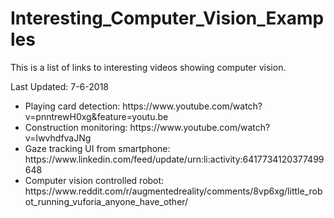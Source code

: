 # Interesting_Computer_Vision_Examples
This is a list of links to interesting videos showing computer vision.

Last Updated: 7-6-2018

<ul>
  <li>
    Playing card detection: https://www.youtube.com/watch?v=pnntrewH0xg&feature=youtu.be
  </li>
  <li>
    Construction monitoring: https://www.youtube.com/watch?v=IwvhdfvaJNg
  </li>
  <li>
    Gaze tracking UI from smartphone: https://www.linkedin.com/feed/update/urn:li:activity:6417734120377499648
  </li>
  <li>
    Computer vision controlled robot: https://www.reddit.com/r/augmentedreality/comments/8vp6xg/little_robot_running_vuforia_anyone_have_other/
  </li>
</ul>
